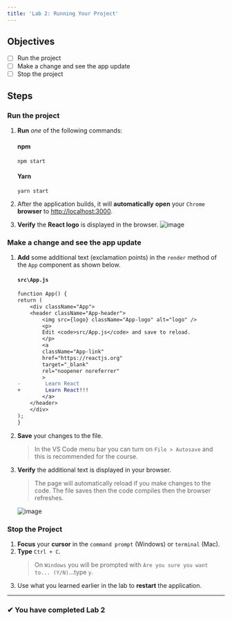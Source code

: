 ```yaml
---
title: 'Lab 2: Running Your Project'
---
```


## Objectives

- [ ] Run the project
- [ ] Make a change and see the app update
- [ ] Stop the project

## Steps

### Run the project

1. **Run** _one_ of the following commands:
   #### npm
   ```shell
   npm start
   ```
   #### Yarn
   ```shell
   yarn start
   ```
2. After the application builds, it will **automatically** **open** your `Chrome` **browser** to [http://localhost:3000](http://localhost:3000).

3. **Verify** the **React logo** is displayed in the browser.
   ![image](https://user-images.githubusercontent.com/1474579/64879243-94ca5c00-d623-11e9-8a5d-36a1fd96c50d.png)

### Make a change and see the app update

1. **Add** some additional text (exclamation points) in the `render` method of the `App` component as shown below.

   #### `src\App.js`

   ```diff
   function App() {
   return (
       <div className="App">
       <header className="App-header">
           <img src={logo} className="App-logo" alt="logo" />
           <p>
           Edit <code>src/App.js</code> and save to reload.
           </p>
           <a
           className="App-link"
           href="https://reactjs.org"
           target="_blank"
           rel="noopener noreferrer"
           >
   -        Learn React
   +        Learn React!!!
           </a>
       </header>
       </div>
   );
   }
   ```

2. **Save** your changes to the file.
   > In the VS Code menu bar you can turn on `File > Autosave` and this is recommended for the course.
3. **Verify** the additional text is displayed in your browser.

   > The page will automatically reload if you make changes to the code. The file saves then the code compiles then the browser refreshes.

   ![image](https://user-images.githubusercontent.com/1474579/64879510-233edd80-d624-11e9-9a9d-0182cfe8a56f.png)

### Stop the Project

1. **Focus** your **cursor** in the `command prompt` (Windows) or `terminal` (Mac).
2. **Type** `Ctrl + C`.
   > On `Windows` you will be prompted with `Are you sure you want to... (Y/N)`...type `y`.
3. Use what you learned earlier in the lab to **restart** the application.

---

### &#10004; You have completed Lab 2
